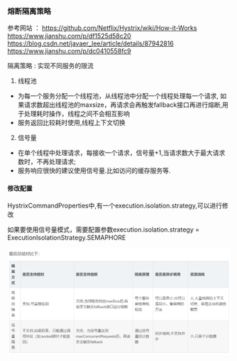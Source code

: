 

### 熔断隔离策略
参考网站 ： https://github.com/Netflix/Hystrix/wiki/How-it-Works
https://www.jianshu.com/p/df1525d58c20
https://blog.csdn.net/javaer_lee/article/details/87942816
https://www.jianshu.com/p/dc0410558fc9

隔离策略 : 实现不同服务的限流
1. 线程池
  * 为每一个服务分配一个线程池，从线程池中分配一个线程处理每一个请求, 如果请求数超出线程池的maxsize，再请求会再触发fallback接口再进行熔断,用于处理耗时操作，线程之间不会相互影响
  * 服务返回比较耗时使用,线程上下文切换
2. 信号量
  * 在单个线程中处理请求，每接收一个请求，信号量+1,当请求数大于最大请求数时，不再处理请求;
  * 服务响应很快的建议使用信号量.比如访问的缓存服务等.



#### 修改配置
 HystrixCommandProperties中,有一个execution.isolation.strategy,可以进行修改

如果要使用信号量模式，需要配置参数execution.isolation.strategy = ExecutionIsolationStrategy.SEMAPHORE

![](assets/08_服务熔断与降级Hystrix-3317cacb.png)
